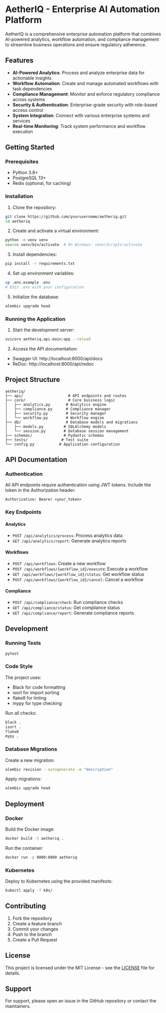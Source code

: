 # AetherIQ - Enterprise AI Automation Platform

AetherIQ is a comprehensive enterprise automation platform that combines AI-powered analytics, workflow automation, and compliance management to streamline business operations and ensure regulatory adherence.

## Features

- **AI-Powered Analytics**: Process and analyze enterprise data for actionable insights
- **Workflow Automation**: Create and manage automated workflows with task dependencies
- **Compliance Management**: Monitor and enforce regulatory compliance across systems
- **Security & Authentication**: Enterprise-grade security with role-based access control
- **System Integration**: Connect with various enterprise systems and services
- **Real-time Monitoring**: Track system performance and workflow execution

## Getting Started

### Prerequisites

- Python 3.8+
- PostgreSQL 13+
- Redis (optional, for caching)

### Installation

1. Clone the repository:
```bash
git clone https://github.com/yourusername/aetheriq.git
cd aetheriq
```

2. Create and activate a virtual environment:
```bash
python -m venv venv
source venv/bin/activate  # On Windows: venv\Scripts\activate
```

3. Install dependencies:
```bash
pip install -r requirements.txt
```

4. Set up environment variables:
```bash
cp .env.example .env
# Edit .env with your configuration
```

5. Initialize the database:
```bash
alembic upgrade head
```

### Running the Application

1. Start the development server:
```bash
uvicorn aetheriq.api.main:app --reload
```

2. Access the API documentation:
- Swagger UI: http://localhost:8000/api/docs
- ReDoc: http://localhost:8000/api/redoc

## Project Structure

```
aetheriq/
├── api/                    # API endpoints and routes
├── core/                   # Core business logic
│   ├── analytics.py       # Analytics engine
│   ├── compliance.py      # Compliance manager
│   ├── security.py        # Security manager
│   └── workflow.py        # Workflow engine
├── db/                    # Database models and migrations
│   ├── models.py         # SQLAlchemy models
│   └── session.py        # Database session management
├── schemas/              # Pydantic schemas
├── tests/               # Test suite
└── config.py           # Application configuration
```

## API Documentation

### Authentication

All API endpoints require authentication using JWT tokens. Include the token in the Authorization header:

```
Authorization: Bearer <your_token>
```

### Key Endpoints

#### Analytics
- `POST /api/analytics/process`: Process analytics data
- `GET /api/analytics/report`: Generate analytics reports

#### Workflows
- `POST /api/workflows`: Create a new workflow
- `POST /api/workflows/{workflow_id}/execute`: Execute a workflow
- `GET /api/workflows/{workflow_id}/status`: Get workflow status
- `POST /api/workflows/{workflow_id}/cancel`: Cancel a workflow

#### Compliance
- `POST /api/compliance/check`: Run compliance checks
- `GET /api/compliance/status`: Get compliance status
- `GET /api/compliance/report`: Generate compliance reports

## Development

### Running Tests

```bash
pytest
```

### Code Style

The project uses:
- Black for code formatting
- isort for import sorting
- flake8 for linting
- mypy for type checking

Run all checks:
```bash
black .
isort .
flake8
mypy .
```

### Database Migrations

Create a new migration:
```bash
alembic revision --autogenerate -m "description"
```

Apply migrations:
```bash
alembic upgrade head
```

## Deployment

### Docker

Build the Docker image:
```bash
docker build -t aetheriq .
```

Run the container:
```bash
docker run -p 8000:8000 aetheriq
```

### Kubernetes

Deploy to Kubernetes using the provided manifests:
```bash
kubectl apply -f k8s/
```

## Contributing

1. Fork the repository
2. Create a feature branch
3. Commit your changes
4. Push to the branch
5. Create a Pull Request

## License

This project is licensed under the MIT License - see the [LICENSE](LICENSE) file for details.

## Support

For support, please open an issue in the GitHub repository or contact the maintainers. 